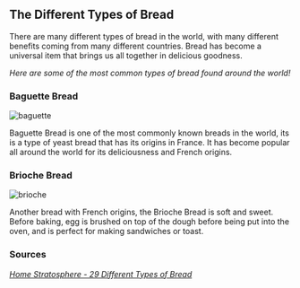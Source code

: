 ## The Different Types of Bread

There are many different types of bread in the world, with many different benefits coming from many different countries. Bread has become a universal item that brings us all together in delicious goodness. 

*Here are some of the most common types of bread found around the world!*

### Baguette Bread

![baguette](https://www.kingarthurbaking.com/sites/default/files/recipe_legacy/8-3-large.jpg)

Baguette Bread is one of the most commonly known breads in the world, its is a type of yeast bread that has its origins in France. It has become popular all around the world for its deliciousness and French origins. 

### Brioche Bread

![brioche](https://hips.hearstapps.com/hmg-prod/images/delish-190829-brioche-horizontal-0230-landscape-pf-1567541194.gif)

Another bread with French origins, the Brioche Bread is soft and sweet. Before baking, egg is brushed on top of the dough before being put into the oven, and is perfect for making sandwiches or toast. 

### Sources

*[Home Stratosphere - 29 Different Types of Bread](www.homestratosphere.com/types-of-bread/)*
